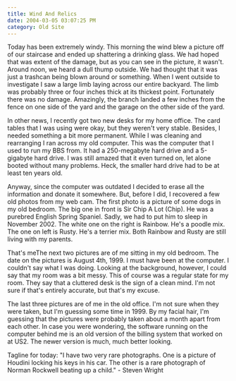 ```yaml
---
title: Wind And Relics
date: 2004-03-05 03:07:25 PM
category: Old Site
---
```


Today has been extremely windy. This morning the wind blew a picture off of our staircase and ended up shattering a drinking glass. We had hoped that was extent of the damage, but as you can see in the picture, it wasn't. Around noon, we heard a dull thump outside. We had thought that it was just a trashcan being blown around or something. When I went outside to investigate I saw a large limb laying across our entire backyard. The limb was probably three or four inches thick at its thickest point. Fortunately there was no damage. Amazingly, the branch landed a few inches from the fence on one side of the yard and the garage on the other side of the yard.

In other news, I recently got two new desks for my home office. The card tables that I was using were okay, but they weren't very stable. Besides, I needed something a bit more permanent. While I was cleaning and rearranging I ran across my old computer. This was the computer that I used to run my BBS from. It had a 250-megabyte hard drive and a 5-gigabyte hard drive. I was still amazed that it even turned on, let alone booted without many problems. Heck, the smaller hard drive had to be at least ten years old.

Anyway, since the computer was outdated I decided to erase all the information and donate it somewhere. But, before I did, I recovered a few old photos from my web cam. The first photo is a picture of some dogs in my old bedroom. The big one in front is Sir Chip A Lot (Chip). He was a purebred English Spring Spaniel. Sadly, we had to put him to sleep in November 2002. The white one on the right is Rainbow. He's a poodle mix. The one on left is Rusty. He's a terrier mix. Both Rainbow and Rusty are still living with my parents.

That's meThe next two pictures are of me sitting in my old bedroom. The date on the pictures is August 4th, 1999. I must have been at the computer. I couldn't say what I was doing. Looking at the background, however, I could say that my room was a bit messy. This of course was a regular state for my room. They say that a cluttered desk is the sign of a clean mind. I'm not sure if that's entirely accurate, but that's my excuse.

The last three pictures are of me in the old office. I'm not sure when they were taken, but I'm guessing some time in 1999. By my facial hair, I'm guessing that the pictures were probably taken about a month apart from each other. In case you were wondering, the software running on the computer behind me is an old version of the billing system that worked on at US2. The newer version is much, much better looking.

Tagline for today: "I have two very rare photographs. One is a picture of Houdini locking his keys in his car. The other is a rare photograph of Norman Rockwell beating up a child." - Steven Wright
